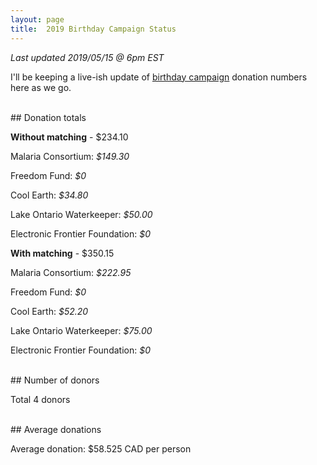 ```yaml
---
layout: page
title:  2019 Birthday Campaign Status
---
```


_Last updated 2019/05/15 @ 6pm EST_

I'll be keeping a live-ish update of [birthday campaign](https://larissafeng.me/birthday_campaign) donation numbers here as we go.

<br>
## Donation totals

**Without matching** - $234.10

Malaria Consortium: _$149.30_

Freedom Fund: _$0_

Cool Earth: _$34.80_

Lake Ontario Waterkeeper: _$50.00_

Electronic Frontier Foundation: _$0_


**With matching** - $350.15

Malaria Consortium: _$222.95_

Freedom Fund: _$0_

Cool Earth: _$52.20_

Lake Ontario Waterkeeper: _$75.00_

Electronic Frontier Foundation: _$0_

<br>
## Number of donors

Total 4 donors

<br>
## Average donations

Average donation: $58.525 CAD per person

<br>